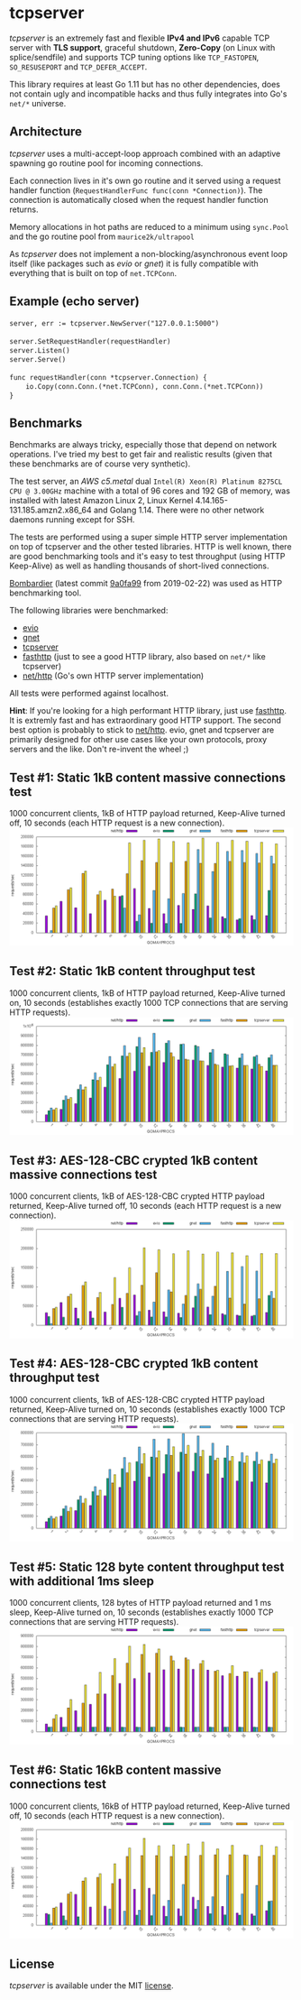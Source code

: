 # tcpserver

*tcpserver* is an extremely fast and flexible **IPv4 and IPv6** capable TCP server with **TLS support**, graceful shutdown, **Zero-Copy** (on Linux with splice/sendfile) and supports TCP tuning options like `TCP_FASTOPEN`, `SO_RESUSEPORT` and `TCP_DEFER_ACCEPT`.

This library requires at least Go 1.11 but has no other dependencies, does not contain ugly and incompatible hacks and thus fully integrates into Go's `net/*` universe.


## Architecture
*tcpserver* uses a multi-accept-loop approach combined with an adaptive spawning go routine pool for incoming connections.

Each connection lives in it's own go routine and it served using a request handler function (`RequestHandlerFunc func(conn *Connection)`). 
The connection is automatically closed when the request handler function returns.

Memory allocations in hot paths are reduced to a minimum using `sync.Pool` and the go routine pool from `maurice2k/ultrapool`

As *tcpserver* does not implement a non-blocking/asynchronous event loop itself (like packages such as *evio* or *gnet*) it is fully compatible with everything that is built on top of `net.TCPConn`. 


## Example (echo server)

```golang
server, err := tcpserver.NewServer("127.0.0.1:5000")

server.SetRequestHandler(requestHandler)
server.Listen()
server.Serve()

func requestHandler(conn *tcpserver.Connection) {
    io.Copy(conn.Conn.(*net.TCPConn), conn.Conn.(*net.TCPConn))
}
```


## Benchmarks

Benchmarks are always tricky, especially those that depend on network operations. I've tried my best to get fair and realistic results (given that these benchmarks are of course very synthetic).

The test server, an *AWS c5.metal* dual `Intel(R) Xeon(R) Platinum 8275CL CPU @ 3.00GHz` machine with a total of 96 cores and 192 GB of memory, was installed with latest Amazon Linux 2, Linux Kernel 4.14.165-131.185.amzn2.x86_64 and Golang 1.14. There were no other network daemons running except for SSH.


The tests are performed using a super simple HTTP server implementation on top of tcpserver and the other tested libraries. HTTP is well known, there are good benchmarking tools and it's easy to test throughput (using HTTP Keep-Alive) as well as handling thousands of short-lived connections.  

[Bombardier](https://github.com/codesenberg/bombardier) (latest commit [9a0fa99](https://github.com/codesenberg/bombardier/tree/9a0fa99d0334574700f31150c9d72a3eefc05092) from 2019-02-22) was used as HTTP benchmarking tool.

The following libraries were benchmarked:
- [evio](https://github.com/tidwall/evio)
- [gnet](https://github.com/panjf2000/gnet)
- [tcpserver](https://github.com/maurice2k/tcpserver)
- [fasthttp](https://github.com/valyala/fasthttp) (just to see a good HTTP library, also based on `net/*` like tcpserver)
- [net/http](https://golang.org/pkg/net/http/) (Go's own HTTP server implementation)

All tests were performed against localhost.

**Hint**: If you're looking for a high performant HTTP library, just use [fasthttp](https://github.com/valyala/fasthttp). It is extremly fast and has extraordinary good HTTP support. The second best option is probably to stick to [net/http](https://golang.org/pkg/net/http/). evio, gnet and tcpserver are primarily designed for other use cases like your own protocols, proxy servers and the like. Don't re-invent the wheel ;)

## Test #1: Static 1kB content massive connections test
1000 concurrent clients, 1kB of HTTP payload returned, Keep-Alive turned off, 10 seconds (each HTTP request is a new connection).
![Test 01](benchmark/_results/aws-c5-metal/test01-graph.png)

## Test #2: Static 1kB content throughput test
1000 concurrent clients, 1kB of HTTP payload returned, Keep-Alive turned on, 10 seconds (establishes exactly 1000 TCP connections that are serving HTTP requests).
![Test 02](benchmark/_results/aws-c5-metal/test02-graph.png)

## Test #3: AES-128-CBC crypted 1kB content massive connections test 
1000 concurrent clients, 1kB of AES-128-CBC crypted HTTP payload returned, Keep-Alive turned off, 10 seconds (each HTTP request is a new connection).
![Test 03](benchmark/_results/aws-c5-metal/test03-graph.png)

## Test #4: AES-128-CBC crypted 1kB content throughput test
1000 concurrent clients, 1kB of AES-128-CBC crypted HTTP payload returned, Keep-Alive turned on, 10 seconds (establishes exactly 1000 TCP connections that are serving HTTP requests).
![Test 04](benchmark/_results/aws-c5-metal/test04-graph.png)

## Test #5: Static 128 byte content throughput test with additional 1ms sleep 
1000 concurrent clients, 128 bytes of HTTP payload returned and 1 ms sleep, Keep-Alive turned on, 10 seconds (establishes exactly 1000 TCP connections that are serving HTTP requests).
![Test 05](benchmark/_results/aws-c5-metal/test05-graph.png)

## Test #6: Static 16kB content massive connections test
1000 concurrent clients, 16kB of HTTP payload returned, Keep-Alive turned off, 10 seconds (each HTTP request is a new connection).
![Test 06](benchmark/_results/aws-c5-metal/test06-graph.png)

## License

*tcpserver* is available under the MIT [license](LICENSE).
